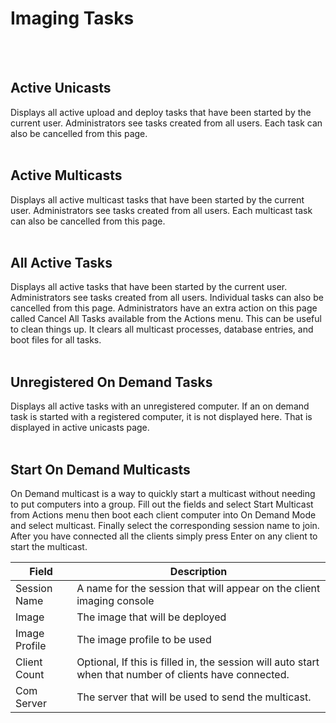 # Imaging Tasks
<br/><br/>
## Active Unicasts
Displays all active upload and deploy tasks that have been started by the current user. Administrators see tasks created from all users. Each task can also be cancelled from this page.
<br/><br/>

## Active Multicasts
Displays all active multicast tasks that have been started by the current user. Administrators see tasks created from all users. Each multicast task can also be cancelled from this page.
<br/><br/>

## All Active Tasks
Displays all active tasks that have been started by the current user. Administrators see tasks created from all users. Individual tasks can also be cancelled from this page. 
Administrators have an extra action on this page called Cancel All Tasks available from the Actions menu. This can be useful to clean things up. It clears all multicast processes, database entries, and boot files for all tasks.
<br/><br/>

## Unregistered On Demand Tasks
Displays all active tasks with an unregistered computer. If an on demand task is started with a registered computer, it is not displayed here. That is displayed in active unicasts page.
<br/><br/>

## Start On Demand Multicasts
On Demand multicast is a way to quickly start a multicast without needing to put computers into a group.  Fill out the fields and select Start Multicast from Actions menu then boot each client computer into On Demand Mode 
and select multicast. Finally select the corresponding session name to join. After you have connected all the clients simply press Enter on any client to start the multicast.

Field | Description
------|------------
Session Name | A name for the session that will appear on the client imaging console
Image | The image that will be deployed
Image Profile | The image profile to be used 
Client Count | Optional, If this is filled in, the session will auto start when that number of clients have connected.
Com Server | The server that will be used to send the multicast.

